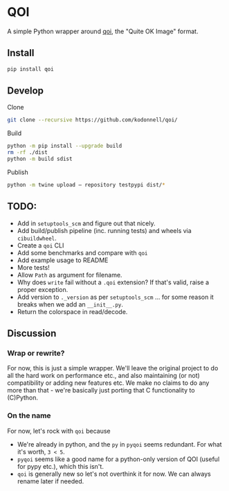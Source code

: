 # QOI

A simple Python wrapper around [qoi](https://github.com/phoboslab/qoi), the "Quite OK Image" format.

## Install

```sh
pip install qoi
```

## Develop

Clone
```sh
git clone --recursive https://github.com/kodonnell/qoi/
```

Build
```sh
python -m pip install --upgrade build
rm -rf ./dist
python -m build sdist
```

Publish
```sh
python -m twine upload — repository testpypi dist/*
```

## TODO:

- Add in `setuptools_scm` and figure out that nicely.
- Add build/publish pipeline (inc. running tests) and wheels via `cibuildwheel`.
- Create a `qoi` CLI
- Add some benchmarks and compare with `qoi`
- Add example usage to README
- More tests!
- Allow `Path` as argument for filename.
- Why does `write` fail without a `.qoi` extension? If that's valid, raise a proper exception.
- Add version to `._version` as per `setuptools_scm` ... for some reason it breaks when we add an `__init__.py`.
- Return the colorspace in read/decode.

## Discussion

### Wrap or rewrite?

For now, this is just a simple wrapper. We'll leave the original project to do all the hard work on performance etc., and also maintaining (or not) compatibility or adding new features etc. We make no claims to do any more than that - we're basically just porting that C functionality to (C)Python.

### On the name

For now, let's rock with `qoi` because 

- We're already in python, and the `py` in `pyqoi` seems redundant. For what it's worth, `3 < 5`.
- `pyqoi` seems like a good name for a python-only version of QOI (useful for pypy etc.), which this isn't.
- `qoi` is generally new so let's not overthink it for now. We can always rename later if needed.
